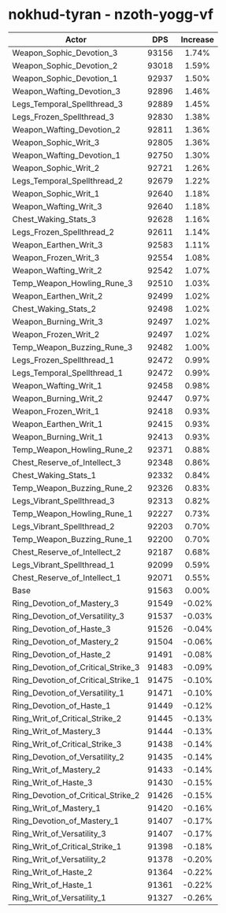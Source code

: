 # nokhud-tyran - nzoth-yogg-vf
| Actor | DPS | Increase |
|---|:---:|:---:|
|Weapon_Sophic_Devotion_3|93156|1.74%|
|Weapon_Sophic_Devotion_2|93018|1.59%|
|Weapon_Sophic_Devotion_1|92937|1.50%|
|Weapon_Wafting_Devotion_3|92896|1.46%|
|Legs_Temporal_Spellthread_3|92889|1.45%|
|Legs_Frozen_Spellthread_3|92830|1.38%|
|Weapon_Wafting_Devotion_2|92811|1.36%|
|Weapon_Sophic_Writ_3|92805|1.36%|
|Weapon_Wafting_Devotion_1|92750|1.30%|
|Weapon_Sophic_Writ_2|92721|1.26%|
|Legs_Temporal_Spellthread_2|92679|1.22%|
|Weapon_Sophic_Writ_1|92640|1.18%|
|Weapon_Wafting_Writ_3|92640|1.18%|
|Chest_Waking_Stats_3|92628|1.16%|
|Legs_Frozen_Spellthread_2|92611|1.14%|
|Weapon_Earthen_Writ_3|92583|1.11%|
|Weapon_Frozen_Writ_3|92554|1.08%|
|Weapon_Wafting_Writ_2|92542|1.07%|
|Temp_Weapon_Howling_Rune_3|92510|1.03%|
|Weapon_Earthen_Writ_2|92499|1.02%|
|Chest_Waking_Stats_2|92498|1.02%|
|Weapon_Burning_Writ_3|92497|1.02%|
|Weapon_Frozen_Writ_2|92497|1.02%|
|Temp_Weapon_Buzzing_Rune_3|92482|1.00%|
|Legs_Frozen_Spellthread_1|92472|0.99%|
|Legs_Temporal_Spellthread_1|92472|0.99%|
|Weapon_Wafting_Writ_1|92458|0.98%|
|Weapon_Burning_Writ_2|92447|0.97%|
|Weapon_Frozen_Writ_1|92418|0.93%|
|Weapon_Earthen_Writ_1|92415|0.93%|
|Weapon_Burning_Writ_1|92413|0.93%|
|Temp_Weapon_Howling_Rune_2|92371|0.88%|
|Chest_Reserve_of_Intellect_3|92348|0.86%|
|Chest_Waking_Stats_1|92332|0.84%|
|Temp_Weapon_Buzzing_Rune_2|92326|0.83%|
|Legs_Vibrant_Spellthread_3|92313|0.82%|
|Temp_Weapon_Howling_Rune_1|92227|0.73%|
|Legs_Vibrant_Spellthread_2|92203|0.70%|
|Temp_Weapon_Buzzing_Rune_1|92200|0.70%|
|Chest_Reserve_of_Intellect_2|92187|0.68%|
|Legs_Vibrant_Spellthread_1|92099|0.59%|
|Chest_Reserve_of_Intellect_1|92071|0.55%|
|Base|91563|0.00%|
|Ring_Devotion_of_Mastery_3|91549|-0.02%|
|Ring_Devotion_of_Versatility_3|91537|-0.03%|
|Ring_Devotion_of_Haste_3|91526|-0.04%|
|Ring_Devotion_of_Mastery_2|91504|-0.06%|
|Ring_Devotion_of_Haste_2|91491|-0.08%|
|Ring_Devotion_of_Critical_Strike_3|91483|-0.09%|
|Ring_Devotion_of_Critical_Strike_1|91475|-0.10%|
|Ring_Devotion_of_Versatility_1|91471|-0.10%|
|Ring_Devotion_of_Haste_1|91449|-0.12%|
|Ring_Writ_of_Critical_Strike_2|91445|-0.13%|
|Ring_Writ_of_Mastery_3|91444|-0.13%|
|Ring_Writ_of_Critical_Strike_3|91438|-0.14%|
|Ring_Devotion_of_Versatility_2|91435|-0.14%|
|Ring_Writ_of_Mastery_2|91433|-0.14%|
|Ring_Writ_of_Haste_3|91430|-0.15%|
|Ring_Devotion_of_Critical_Strike_2|91426|-0.15%|
|Ring_Writ_of_Mastery_1|91420|-0.16%|
|Ring_Devotion_of_Mastery_1|91407|-0.17%|
|Ring_Writ_of_Versatility_3|91407|-0.17%|
|Ring_Writ_of_Critical_Strike_1|91398|-0.18%|
|Ring_Writ_of_Versatility_2|91378|-0.20%|
|Ring_Writ_of_Haste_2|91364|-0.22%|
|Ring_Writ_of_Haste_1|91361|-0.22%|
|Ring_Writ_of_Versatility_1|91327|-0.26%|
